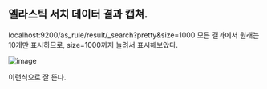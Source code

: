 ## 엘라스틱 서치 데이터 결과 캡쳐.

localhost:9200/as_rule/result/_search?pretty&size=1000
모든 결과에서 원래는 10개만 표시하므로, size=1000까지 늘려서 표시해보았다.

![image](https://user-images.githubusercontent.com/69099144/126946424-6cad47de-d4d1-412c-ad5d-aaaac62546cf.png)

이런식으로 잘 뜬다.
